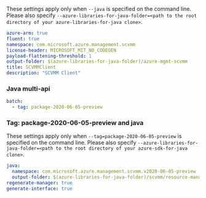 
These settings apply only when `--java` is specified on the command line.
Please also specify `--azure-libraries-for-java-folder=<path to the root directory of your azure-libraries-for-java clone>`.

``` yaml $(java)
azure-arm: true
fluent: true
namespace: com.microsoft.azure.management.scvmm
license-header: MICROSOFT_MIT_NO_CODEGEN
payload-flattening-threshold: 1
output-folder: $(azure-libraries-for-java-folder)/azure-mgmt-scvmm
title: SCVMMClient
description: "SCVMM Client"
```

### Java multi-api

``` yaml $(java) && $(multiapi)
batch:
  - tag: package-2020-06-05-preview
```

### Tag: package-2020-06-05-preview and java

These settings apply only when `--tag=package-2020-06-05-preview` is specified on the command line.
Please also specify `--azure-libraries-for-java-folder=<path to the root directory of your azure-sdk-for-java clone>`.

``` yaml $(tag) == 'package-2020-06-05-preview' && $(java) && $(multiapi)
java:
  namespace: com.microsoft.azure.management.scvmm.v2020-06-05-preview
  output-folder: $(azure-libraries-for-java-folder)/scvmm/resource-manager/v2020-06-05-preview
regenerate-manager: true
generate-interface: true
```

